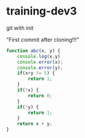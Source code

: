 # training-dev3
git with init


“First commit after cloning!!!”

``` ts
function abc(x, y) {
    console.log(x,y)
    console.error(x);
    console.error(y);
    if(x+y != 5) {
        return 1;
    }
    if(!x) {
        return 0;
    }
    if(!y) {
        return 1;
    }
    return x + y;
}
```
